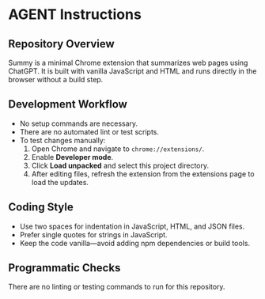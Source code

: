 # AGENT Instructions

## Repository Overview
Summy is a minimal Chrome extension that summarizes web pages using ChatGPT. It is built with vanilla JavaScript and HTML and runs directly in the browser without a build step.

## Development Workflow
- No setup commands are necessary.
- There are no automated lint or test scripts.
- To test changes manually:
  1. Open Chrome and navigate to `chrome://extensions/`.
  2. Enable **Developer mode**.
  3. Click **Load unpacked** and select this project directory.
  4. After editing files, refresh the extension from the extensions page to load the updates.

## Coding Style
- Use two spaces for indentation in JavaScript, HTML, and JSON files.
- Prefer single quotes for strings in JavaScript.
- Keep the code vanilla—avoid adding npm dependencies or build tools.

## Programmatic Checks
There are no linting or testing commands to run for this repository.
